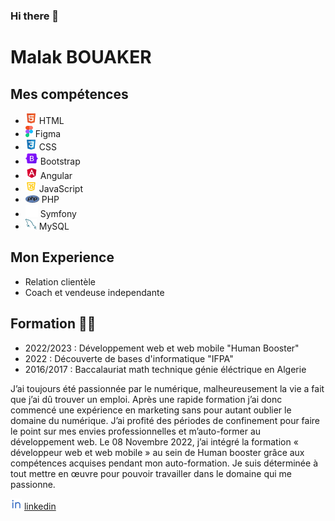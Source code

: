 ### Hi there 👋

<!--
**Malak-louki/Malak-louki** is a ✨ _special_ ✨ repository because its `README.md` (this file) appears on your GitHub profile.

Here are some ideas to get you started:

- 🔭 I’m currently working on ...
- 🌱 I’m currently learning ...
- 👯 I’m looking to collaborate on ...
- 🤔 I’m looking for help with ...
- 💬 Ask me about ...
- 📫 How to reach me: ...
- 😄 Pronouns: ...
- ⚡ Fun fact: ...
-->

# Malak BOUAKER
## Mes compétences
- ![alt text](html-icon.png) HTML
- ![alt text](figma-icon.png) Figma 
- ![alt text](css-icon.png) CSS
- ![alt text](bootstrap-icon.png) Bootstrap
- ![alt text](angular-icon.png) Angular
- ![alt text](js-icon.png) JavaScript
- ![alt text](php-icon.png) PHP
- ![alt text](symfony-icon.png) Symfony
- ![alt text](mysql-icon.png) MySQL
## Mon Experience
- Relation clientèle
- Coach et vendeuse independante 
## Formation 👩‍💻
- 2022/2023 : Développement web et web mobile "Human Booster"
- 2022 : Découverte de bases d'informatique "IFPA"
- 2016/2017 : Baccalauriat math technique génie éléctrique en Algerie

J’ai toujours été passionnée par le numérique, malheureusement la vie a fait que j’ai dû trouver un emploi. Après une rapide formation j’ai donc commencé une expérience en marketing sans pour autant oublier le domaine du numérique. J’ai profité des périodes de confinement pour faire le point sur mes envies professionnelles et m’auto-former au développement web.
Le 08 Novembre 2022, j’ai intégré la formation « développeur web et web mobile » au sein de Human booster grâce aux compétences acquises pendant mon auto-formation. Je suis déterminée à tout mettre en œuvre pour pouvoir travailler dans le domaine qui me passionne.

![alt text](icon_linkedin.png)
 [linkedin](https://www.linkedin.com/in/malak-bouaker-8247a823b/)

